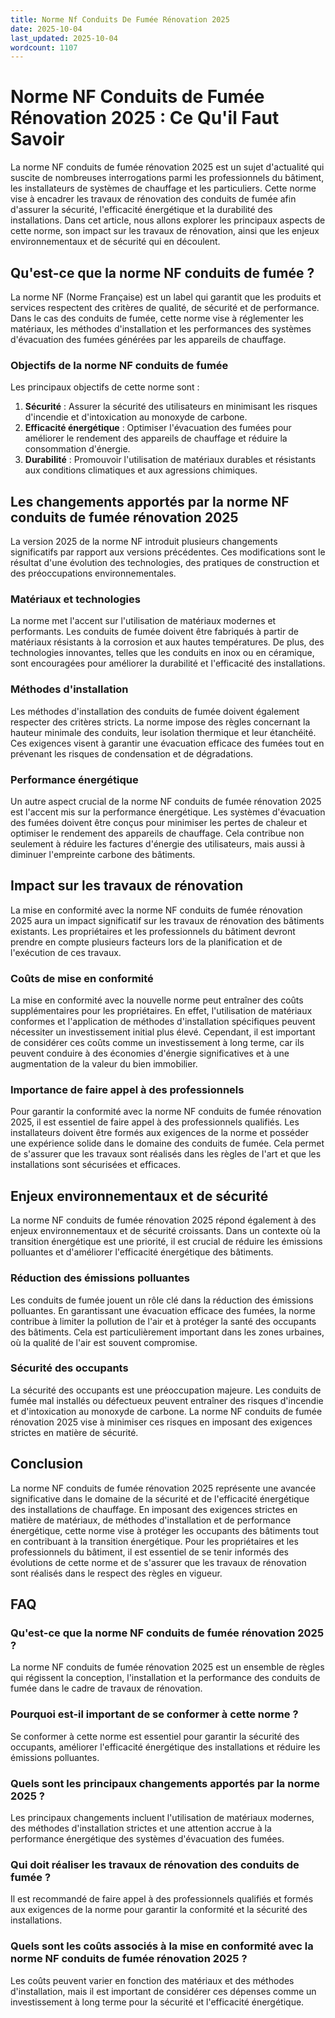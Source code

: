 ```yaml
---
title: Norme Nf Conduits De Fumée Rénovation 2025
date: 2025-10-04
last_updated: 2025-10-04
wordcount: 1107
---
```


# Norme NF Conduits de Fumée Rénovation 2025 : Ce Qu'il Faut Savoir

La norme NF conduits de fumée rénovation 2025 est un sujet d'actualité qui suscite de nombreuses interrogations parmi les professionnels du bâtiment, les installateurs de systèmes de chauffage et les particuliers. Cette norme vise à encadrer les travaux de rénovation des conduits de fumée afin d'assurer la sécurité, l'efficacité énergétique et la durabilité des installations. Dans cet article, nous allons explorer les principaux aspects de cette norme, son impact sur les travaux de rénovation, ainsi que les enjeux environnementaux et de sécurité qui en découlent.

## Qu'est-ce que la norme NF conduits de fumée ?

La norme NF (Norme Française) est un label qui garantit que les produits et services respectent des critères de qualité, de sécurité et de performance. Dans le cas des conduits de fumée, cette norme vise à réglementer les matériaux, les méthodes d'installation et les performances des systèmes d'évacuation des fumées générées par les appareils de chauffage.

### Objectifs de la norme NF conduits de fumée

Les principaux objectifs de cette norme sont :

1. **Sécurité** : Assurer la sécurité des utilisateurs en minimisant les risques d'incendie et d'intoxication au monoxyde de carbone.
2. **Efficacité énergétique** : Optimiser l'évacuation des fumées pour améliorer le rendement des appareils de chauffage et réduire la consommation d'énergie.
3. **Durabilité** : Promouvoir l'utilisation de matériaux durables et résistants aux conditions climatiques et aux agressions chimiques.

## Les changements apportés par la norme NF conduits de fumée rénovation 2025

La version 2025 de la norme NF introduit plusieurs changements significatifs par rapport aux versions précédentes. Ces modifications sont le résultat d'une évolution des technologies, des pratiques de construction et des préoccupations environnementales.

### Matériaux et technologies

La norme met l'accent sur l'utilisation de matériaux modernes et performants. Les conduits de fumée doivent être fabriqués à partir de matériaux résistants à la corrosion et aux hautes températures. De plus, des technologies innovantes, telles que les conduits en inox ou en céramique, sont encouragées pour améliorer la durabilité et l'efficacité des installations.

### Méthodes d'installation

Les méthodes d'installation des conduits de fumée doivent également respecter des critères stricts. La norme impose des règles concernant la hauteur minimale des conduits, leur isolation thermique et leur étanchéité. Ces exigences visent à garantir une évacuation efficace des fumées tout en prévenant les risques de condensation et de dégradations.

### Performance énergétique

Un autre aspect crucial de la norme NF conduits de fumée rénovation 2025 est l'accent mis sur la performance énergétique. Les systèmes d'évacuation des fumées doivent être conçus pour minimiser les pertes de chaleur et optimiser le rendement des appareils de chauffage. Cela contribue non seulement à réduire les factures d'énergie des utilisateurs, mais aussi à diminuer l'empreinte carbone des bâtiments.

## Impact sur les travaux de rénovation

La mise en conformité avec la norme NF conduits de fumée rénovation 2025 aura un impact significatif sur les travaux de rénovation des bâtiments existants. Les propriétaires et les professionnels du bâtiment devront prendre en compte plusieurs facteurs lors de la planification et de l'exécution de ces travaux.

### Coûts de mise en conformité

La mise en conformité avec la nouvelle norme peut entraîner des coûts supplémentaires pour les propriétaires. En effet, l'utilisation de matériaux conformes et l'application de méthodes d'installation spécifiques peuvent nécessiter un investissement initial plus élevé. Cependant, il est important de considérer ces coûts comme un investissement à long terme, car ils peuvent conduire à des économies d'énergie significatives et à une augmentation de la valeur du bien immobilier.

### Importance de faire appel à des professionnels

Pour garantir la conformité avec la norme NF conduits de fumée rénovation 2025, il est essentiel de faire appel à des professionnels qualifiés. Les installateurs doivent être formés aux exigences de la norme et posséder une expérience solide dans le domaine des conduits de fumée. Cela permet de s'assurer que les travaux sont réalisés dans les règles de l'art et que les installations sont sécurisées et efficaces.

## Enjeux environnementaux et de sécurité

La norme NF conduits de fumée rénovation 2025 répond également à des enjeux environnementaux et de sécurité croissants. Dans un contexte où la transition énergétique est une priorité, il est crucial de réduire les émissions polluantes et d'améliorer l'efficacité énergétique des bâtiments.

### Réduction des émissions polluantes

Les conduits de fumée jouent un rôle clé dans la réduction des émissions polluantes. En garantissant une évacuation efficace des fumées, la norme contribue à limiter la pollution de l'air et à protéger la santé des occupants des bâtiments. Cela est particulièrement important dans les zones urbaines, où la qualité de l'air est souvent compromise.

### Sécurité des occupants

La sécurité des occupants est une préoccupation majeure. Les conduits de fumée mal installés ou défectueux peuvent entraîner des risques d'incendie et d'intoxication au monoxyde de carbone. La norme NF conduits de fumée rénovation 2025 vise à minimiser ces risques en imposant des exigences strictes en matière de sécurité.

## Conclusion

La norme NF conduits de fumée rénovation 2025 représente une avancée significative dans le domaine de la sécurité et de l'efficacité énergétique des installations de chauffage. En imposant des exigences strictes en matière de matériaux, de méthodes d'installation et de performance énergétique, cette norme vise à protéger les occupants des bâtiments tout en contribuant à la transition énergétique. Pour les propriétaires et les professionnels du bâtiment, il est essentiel de se tenir informés des évolutions de cette norme et de s'assurer que les travaux de rénovation sont réalisés dans le respect des règles en vigueur.

## FAQ

### Qu'est-ce que la norme NF conduits de fumée rénovation 2025 ?

La norme NF conduits de fumée rénovation 2025 est un ensemble de règles qui régissent la conception, l'installation et la performance des conduits de fumée dans le cadre de travaux de rénovation.

### Pourquoi est-il important de se conformer à cette norme ?

Se conformer à cette norme est essentiel pour garantir la sécurité des occupants, améliorer l'efficacité énergétique des installations et réduire les émissions polluantes.

### Quels sont les principaux changements apportés par la norme 2025 ?

Les principaux changements incluent l'utilisation de matériaux modernes, des méthodes d'installation strictes et une attention accrue à la performance énergétique des systèmes d'évacuation des fumées.

### Qui doit réaliser les travaux de rénovation des conduits de fumée ?

Il est recommandé de faire appel à des professionnels qualifiés et formés aux exigences de la norme pour garantir la conformité et la sécurité des installations.

### Quels sont les coûts associés à la mise en conformité avec la norme NF conduits de fumée rénovation 2025 ?

Les coûts peuvent varier en fonction des matériaux et des méthodes d'installation, mais il est important de considérer ces dépenses comme un investissement à long terme pour la sécurité et l'efficacité énergétique.